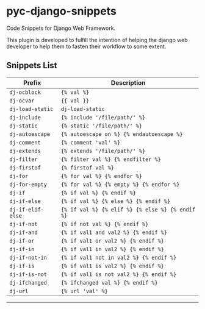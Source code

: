 # pyc-django-snippets

Code Snippets for Django Web Framework.

This plugin is developed to fulfill the intention of helping the django web developer to help them to fasten their workflow to some extent.



## Snippets List
|Prefix|Description|
|--------|-----------|
|`dj-ocblock`| `{% val %}`|
|`dj-ocvar`|`{{ val }}`|
|`dj-load-static`|`dj-load-static`|
|`dj-include`|`{% include '/file/path/' %}`|
|`dj-static`|`{% static '/file/path/' %}`|
|`dj-autoescape`|`{% autoescape on %} {% endautoescape %}`|
|`dj-comment`|`{% comment 'val' %}`|
|`dj-extends`|`{% extends '/file/path/' %}`|
|`dj-filter`|`{% filter val %} {% endfilter %}`|
|`dj-firstof`|`{% firstof val %}`|
|`dj-for`|`{% for val %} {% endfor %}`|
|`dj-for-empty`|`{% for val %} {% empty %} {% endfor %}`|
|`dj-if`|`{% if val %} {% endif %}`|
|`dj-if-else`|`{% if val %} {% else %} {% endif %}`|
|`dj-if-elif-else`|`{% if val %} {% elif %} {% else %} {% endif %}`|
|`dj-if-not`|`{% if not val %} {% endif %}`|
|`dj-if-and`|`{% if val1 and val2 %} {% endif %}`|
|`dj-if-or`|`{% if val1 or val2 %} {% endif %}`|
|`dj-if-in`|`{% if val1 in val2 %} {% endif %}`|
|`dj-if-not-in`|`{% if val1 not in val2 %} {% endif %}`|
|`dj-if-is`|`{% if val1 is val2 %} {% endif %}`|
|`dj-if-is-not`|`{% if val1 is not val2 %} {% endif %}`|
|`dj-ifchanged`|`{% ifchanged val %} {% endif %}`|
|`dj-url`|`{% url 'val' %}`|
-----------------------------------------------------------------------------------------------------------
